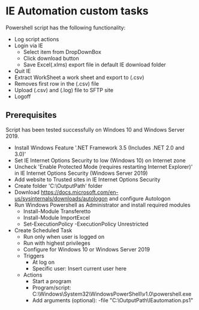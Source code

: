 # IE Automation custom tasks

Powershell script has the following functionality:

* Log script actions
* Login via IE
    * Select item from DropDownBox
    * Click download button
    * Save Excel(.xlms) export file in default IE download folder
* Quit IE
* Extract WorkSheet a work sheet and export to (.csv)
* Removes first row in the (.csv) file
* Upload (.csv) and (.log) file to SFTP site
* Logoff

## Prerequisites

Script has been tested successfully on Windoes 10 and Windows Server 2019. 

* Install Windows Feature '.NET Framework 3.5 (Includes .NET 2.0 and 3.0)'
* Set IE Internet Options Security to low (Windows 10) on Internet zone
* Uncheck 'Enable Protected Mode (requires restarting Internet Explorer)' in IE Internet Options Security (Windows Server 2019)
* Add website to Trusted sites in IE Internet Options Security
* Create folder 'C:\OutputPath' folder
* Download https://docs.microsoft.com/en-us/sysinternals/downloads/autologon and configure Autologon
* Run Windows Powershell as Administrator and install required modules
    * Install-Module Transferetto
    * Install-Module ImportExcel
    * Set-ExecutionPolicy -ExecutionPolicy Unrestricted
* Create Scheduled Task
    * Run only when user is logged on
    * Run with highest privileges
    * Configure for Windows 10 or Windows Server 2019
    * Triggers
        * At log on
        * Specific user: Insert current user here
    * Actions
        * Start a program
        * Program/script: C:\Windows\System32\WindowsPowerShell\v1.0\powershell.exe
        * Add arguments (optional): -file "C:\OutputPath\IEautomation.ps1"